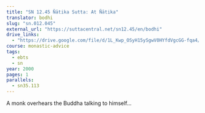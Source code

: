 ```yaml
---
title: "SN 12.45 Ñātika Sutta: At Ñātika"
translator: bodhi
slug: "sn.012.045"
external_url: "https://suttacentral.net/sn12.45/en/bodhi"
drive_links:
  - "https://drive.google.com/file/d/1L_Kwp_OSyH15ySgwV0HYfdVgcGG-fqa4/view?usp=drivesdk"
course: monastic-advice
tags:
  - ebts
  - sn
year: 2000
pages: 1
parallels:
  - sn35.113
---
```


A monk overhears the Buddha talking to himself...
